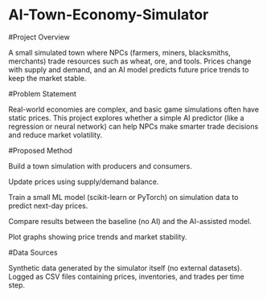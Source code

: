 # AI-Town-Economy-Simulator

#Project Overview

A small simulated town where NPCs (farmers, miners, blacksmiths, merchants) trade resources such as wheat, ore, and tools. Prices change with supply and demand, and an AI model predicts future price trends to keep the market stable.

#Problem Statement

Real-world economies are complex, and basic game simulations often have static prices. This project explores whether a simple AI predictor (like a regression or neural network) can help NPCs make smarter trade decisions and reduce market volatility.

#Proposed Method

Build a town simulation with producers and consumers.

Update prices using supply/demand balance.

Train a small ML model (scikit-learn or PyTorch) on simulation data to predict next-day prices.

Compare results between the baseline (no AI) and the AI-assisted model.

Plot graphs showing price trends and market stability.

#Data Sources

Synthetic data generated by the simulator itself (no external datasets).
Logged as CSV files containing prices, inventories, and trades per time step.
